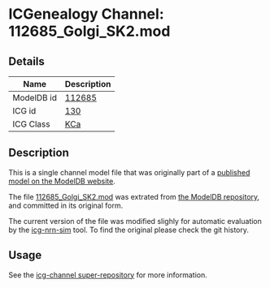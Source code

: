 # ICGenealogy Channel: 112685\_Golgi\_SK2.mod

## Details

Name | Description
---- | -----------
ModelDB id | [112685](http://senselab.med.yale.edu/ModelDB/ShowModel.cshtml?model=112685)
ICG id | [130](http://icg.neurotheory.ox.ac.uk/channels/5/130)
ICG Class | [KCa](http://icg.neurotheory.ox.ac.uk/channels/5)

## Description

This is a single channel model file that was originally part of a [published model on the ModelDB website](http://senselab.med.yale.edu/ModelDB/ShowModel.cshtml?model=112685).


The file [112685\_Golgi\_SK2.mod](112685_Golgi_SK2.mod) was extrated from [the ModelDB repository](http://senselab.med.yale.edu/ModelDB/ShowModel.cshtml?model=112685), and committed in its original form.

The current version of the file was modified slighly for automatic evaluation by the [icg-nrn-sim](https://github.com/icgenealogy/icg-nrn-sim) tool. To find the original please check the git history.


## Usage

See the [icg-channel super-repository](https://github.com/icgenealogy/icg-channels) for more information.